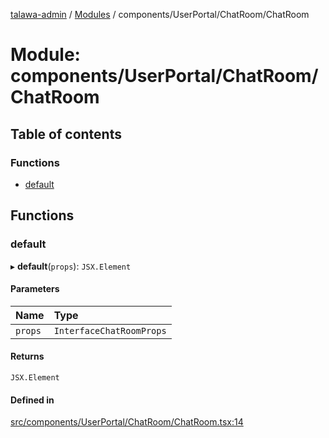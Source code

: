 [talawa-admin](../README.md) / [Modules](../modules.md) / components/UserPortal/ChatRoom/ChatRoom

# Module: components/UserPortal/ChatRoom/ChatRoom

## Table of contents

### Functions

- [default](components_UserPortal_ChatRoom_ChatRoom.md#default)

## Functions

### default

▸ **default**(`props`): `JSX.Element`

#### Parameters

| Name | Type |
| :------ | :------ |
| `props` | `InterfaceChatRoomProps` |

#### Returns

`JSX.Element`

#### Defined in

[src/components/UserPortal/ChatRoom/ChatRoom.tsx:14](https://github.com/wasifkareem/talawa-admin/blob/fcbba3f/src/components/UserPortal/ChatRoom/ChatRoom.tsx#L14)
